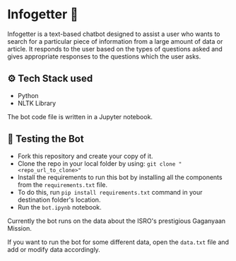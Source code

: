# Infogetter 🤖

Infogetter is a text-based chatbot designed to assist a user who wants to search for a particular piece of information from a large amount of data or article. It responds to the user based on the types of questions asked and gives appropriate responses to the questions which the user asks.

## ⚙ Tech Stack used 
* Python
* NLTK Library

The bot code file is written in a Jupyter notebook.

## 🚀 Testing the Bot
* Fork this repository and create your copy of it.
* Clone the repo in your local folder by using: `git clone "<repo_url_to_clone>"`
* Install the requirements to run this bot by installing all the components from the `requirements.txt` file. 
* To do this, run `pip install requirements.txt` command in your destination folder's location.
* Run the `bot.ipynb` notebook. 

Currently the bot runs on the data about the ISRO's prestigious Gaganyaan Mission.

If you want to run the bot for some different data, open the `data.txt` file and add or modify data accordingly.
